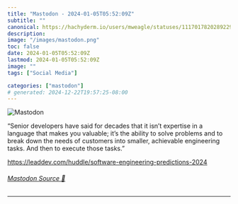 ```yaml
---
title: "Mastodon - 2024-01-05T05:52:09Z"
subtitle: ""
canonical: https://hachyderm.io/users/mweagle/statuses/111701782028922932
description:
image: "/images/mastodon.png"
toc: false
date: 2024-01-05T05:52:09Z
lastmod: 2024-01-05T05:52:09Z
image: ""
tags: ["Social Media"]

categories: ["mastodon"]
# generated: 2024-12-22T19:57:25-08:00
---
```

![Mastodon](/images/mastodon.png)

<p>“Senior developers have said for decades that it isn’t expertise in a language that makes you valuable; it’s the ability to solve problems and to break down the needs of customers into smaller, achievable engineering tasks. And then to execute those tasks.”</p><p><a href="https://leaddev.com/huddle/software-engineering-predictions-2024" target="_blank" rel="nofollow noopener noreferrer" translate="no"><span class="invisible">https://</span><span class="ellipsis">leaddev.com/huddle/software-en</span><span class="invisible">gineering-predictions-2024</span></a></p>


###### [Mastodon Source 🐘](https://hachyderm.io/@mweagle/111701782028922932)

___
